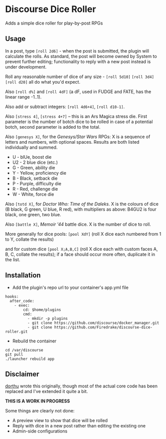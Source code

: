 # Discourse Dice Roller

Adds a simple dice roller for play-by-post RPGs

## Usage

In a post, type `[roll 2d6]` - when the post is submitted, the plugin
will calculate the rolls. As standard, the post will become owned by
System to prevent further editing; functionality to reply with a new
post instead is under development.

Roll any reasonable number of dice of any size - `[roll 5d10]` `[roll
3d4]` `[roll d20]` all do what you'd expect.

Also `[roll d%]` and `[roll 4dF]` (a dF, used in FUDGE and FATE, has
the linear range -1..1).

Also add or subtract integers: `[roll 4d6+4]`, `[roll d10-1]`.

Also `[stress 4]`, `[stress 4+7]` – this is an Ars Magica stress die.
First parameter is the number of botch dice to be rolled in case of a
potential botch, second parameter is added to the total.

Also `[genesys X]`, for the _Genesys/Star Wars_ RPGs: X is a sequence
of letters and numbers, with optional spaces. Results are both listed
individually and summed.

- U - blUe, boost die
- U2 - 2 blue dice (etc.)
- G - Green, ability die
- Y - Yellow, proficiency die
- B - Black, setback die
- P - Purple, difficulty die
- R - Red, challenge die
- W - White, force die

Also `[totd X]`, for _Doctor Who: Time of the Daleks_. X is the
colours of dice (B black, G green, U blue, R red), with multipliers as
above: B4GU2 is four black, one green, two blue.

Also `[battle X]`, _Memoir '44_ battle dice. X is the number of dice
to roll.

More generally for dice pools: `[pool XdY]` (roll X dice each numbered
from 1 to Y, collate the results)

and for custom dice `[pool X;A,B,C]` (roll X dice each with custom
faces A, B, C, collate the results); if a face should occur more
often, duplicate it in the list.

## Installation

 * Add the plugin's repo url to your container's app.yml file

```
hooks:
  after_code:
    - exec:
        cd: $home/plugins
        cmd:
          - mkdir -p plugins
          - git clone https://github.com/discourse/docker_manager.git
          - git clone https://github.com/Firedrake/discourse-dice-roller.git
```

 * Rebuild the container

```
cd /var/discourse
git pull
./launcher rebuild app
```

## Disclaimer

[dorthu](https://github.com/dorthu/discourse-dice-roller) wrote this
originally, though most of the actual core code has been replaced and
I've extended it quite a bit.

**THIS IS A WORK IN PROGRESS**

Some things are clearly not done:

 * A preview view to show that dice will be rolled
 * Reply with dice in a new post rather than editing the existing one
 * Admin-side configurations
